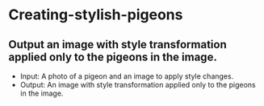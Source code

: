 # Creating-stylish-pigeons
<h2>Output an image with style transformation applied only to the pigeons in the image.</h2>
<ul>
  <li>Input: A photo of a pigeon and an image to apply style changes.</li>
  <li>Output: An image with style transformation applied only to the pigeons in the image.</li>
</ul>

